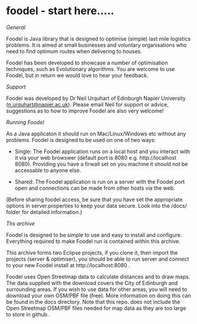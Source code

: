# foodel - start here.....

*General*

Foodel is Java library that is designed to optimise (simple) last mile logistics problems. It is aimed at small businesses and voluntary organisations who need to find optimum routes when delivering to houses.

Foodel has been developed to showcase a number of optimisation techniques, such as Evolutionary algorithms.  You are welcome to use Foodel, but in return we would love to hear your feedback.

*Support*

Foodel was developed by Dr Neil Urquhart of Edinburgh Napier University (n.urquhart@napier.ac.uk). Please email Neil for support or advice, suggestions as to how to improve Foodel are also very welcome!

*Running Foodel*

As a Java applicaton it should run on Mac/Linux/Windows etc without any problems. Foodel is designed to be used on one of two ways:

* Single: The Foodel application runs on a local host and you interact with it via your web browswer (default port is 8080 e.g. http://localhost 8080).  Providing you have a firwall set on you machine it should not be accessable to anyone else.

* Shared: The Foodel application is run on a server with the Foodel port open and connections can be made from other hosts via the web.

(Before sharing foodel access, be sure that you have set the appropriate options in server.properties   to keep your data secure.  Look into the /docs/ folder for detailed information.)

*Ths archive*

Foodel is designed to be simple to use and easy to install and configure. Everything required to make Foodel run is contained within this archive.

This archive forms two Eclipse projects, if you clone it, then import the projects (server & optimiser), you should be able to run server and connect to your new Foodel install at http://localhost:8080  .

Foodel uses Open Streetmap data to calculate distances and to draw maps. The data supplied with the download covers the City of Edinburgh and surrounding areas. If you wish to use data for other areas, you will need to download your own OSM/PBF file (free). More information on doing this can be found in the docs directory. Note that this repo. does not include the Open Streetmap OSM/PBF files needed for map data as they are too large to store in github.



